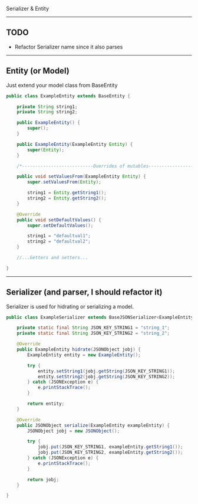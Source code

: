 Serializer & Entity


---------------------------------------------------------
TODO
---------------------------------------------------------
- Refactor Serializer name since it also parses


---------------------------------------------------------
Entity (or Model)
---------------------------------------------------------

Just extend your model class from BaseEntity

```Java
public class ExampleEntity extends BaseEntity {

    private String string1;
    private String string2;

    public ExampleEntity() {
        super();
    }

    public ExampleEntity(ExampleEntity Entity) {
        super(Entity);
    }

    /*---------------------------Overrides of mutables----------------------------------*/

    public void setValuesFrom(ExampleEntity Entity) {
        super.setValuesFrom(Entity);

        string1 = Entity.getString1();
        string2 = Entity.getString2();
    }

    @Override
    public void setDefaultValues() {
        super.setDefaultValues();

        string1 = "defaultval1";
        string2 = "defaultval2";
    }

    //...Getters and setters...

}
```

---------------------------------------------------------
Serializer (and parser, I should refactor it)
---------------------------------------------------------

Serializer is used for hidrating or serializing a model.

```Java
public class ExampleSerializer extends BaseJSONSerializer<ExampleEntity> {

    private static final String JSON_KEY_STRING1 = "string_1";
    private static final String JSON_KEY_STRING2 = "string_2";

    @Override
    public ExampleEntity hidrate(JSONObject jobj) {
        ExampleEntity entity = new ExampleEntity();

        try {
            entity.setString1(jobj.getString(JSON_KEY_STRING1));
            entity.setString2(jobj.getString(JSON_KEY_STRING2));
        } catch (JSONException e) {
            e.printStackTrace();
        }

        return entity;
    }

    @Override
    public JSONObject serialize(ExampleEntity exampleEntity) {
        JSONObject jobj = new JSONObject();

        try {
            jobj.put(JSON_KEY_STRING1, exampleEntity.getString1());
            jobj.put(JSON_KEY_STRING2, exampleEntity.getString2());
        } catch (JSONException e) {
            e.printStackTrace();
        }

        return jobj;
    }

}

```
